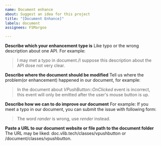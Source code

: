 ```yaml
---
name: Document enhance
about: Suggest an idea for this project
title: "[Document Enhance]"
labels: document
assignees: FSMargoo

---
```


**Describe which your enhancement type is**
Like typo or the wrong description about one API. For example:
> I may met a typo in document./I suppose this description about the API dose not very clear.

**Describe where the document should be modified**
Tell us where the problem(or enhancement) happened in our document, for example:
> In the document about *VPushButton::OnClicked* event is incorrect, this event will only be emitted after the user's mouse button is up.

**Describe how we can to do improve our document**
For example: If you meet a typo in our document, you can submit the issue with following form:

> The word *rander* is wrong, use *render* instead.

**Paste a URL to our document website or file path to the document folder**
The URL may be liked: doc.vlib.tech/classes/vpushbutton or /document/classes/vpushbutton.
